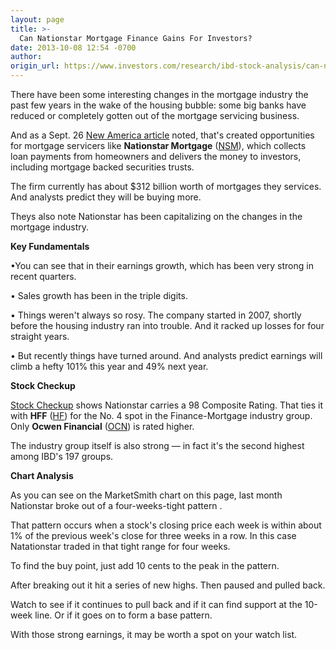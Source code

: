 ```yaml
---
layout: page
title: >-
  Can Nationstar Mortgage Finance Gains For Investors?
date: 2013-10-08 12:54 -0700
author: 
origin_url: https://www.investors.com/research/ibd-stock-analysis/can-nationstar-mortgage-finance-gains-for-investors/
---
```





  

There have been some interesting changes in the mortgage industry the past few years in the wake of the housing bubble: some big banks have reduced or completely gotten out of the mortgage servicing business.

  

And as a Sept. 26 [New America article](http://news.investors.com/business-the-new-america/092513-672451-nationstar-mortgage-servicing-bank-of-america.htm) noted, that's created opportunities for mortgage servicers like **Nationstar Mortgage** ([NSM](https://research.investors.com/quote.aspx?symbol=NSM)), which collects loan payments from homeowners and delivers the money to investors, including mortgage backed securities trusts.

  

The firm currently has about $312 billion worth of mortgages they services. And analysts predict they will be buying more.

  

Theys also note Nationstar has been capitalizing on the changes in the mortgage industry.

  

**Key Fundamentals**

  

•You can see that in their earnings growth, which has been very strong in recent quarters.

  

• Sales growth has been in the triple digits.

  

• Things weren't always so rosy. The company started in 2007, shortly before the housing industry ran into trouble. And it racked up losses for four straight years.

  

• But recently things have turned around. And analysts predict earnings will climb a hefty 101% this year and 49% next year.

  

**Stock Checkup**

  

[Stock Checkup](http://research.investors.com/stock-checkup/nyse-nationstar-mtg-hldgs-inc-nsm.aspx) shows Nationstar carries a 98 Composite Rating. That ties it with **HFF** ([HF](https://research.investors.com/quote.aspx?symbol=HF)) for the No. 4 spot in the Finance-Mortgage industry group. Only **Ocwen Financial** ([OCN](https://research.investors.com/quote.aspx?symbol=OCN)) is rated higher.

  

The industry group itself is also strong — in fact it's the second highest among IBD's 197 groups.

  

**Chart Analysis**

  

As you can see on the MarketSmith chart on this page, last month Nationstar broke out of a four-weeks-tight pattern .

  

That pattern occurs when a stock's closing price each week is within about 1% of the previous week's close for three weeks in a row. In this case Natationstar traded in that tight range for four weeks.

  

To find the buy point, just add 10 cents to the peak in the pattern.

  

After breaking out it hit a series of new highs. Then paused and pulled back.

  

Watch to see if it continues to pull back and if it can find support at the 10-week line. Or if it goes on to form a base pattern.

  

With those strong earnings, it may be worth a spot on your watch list.




